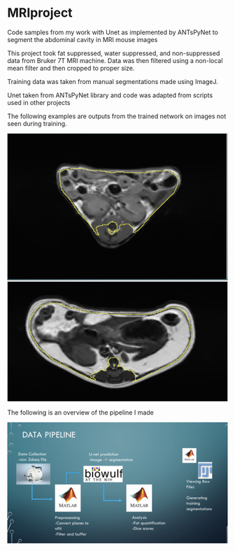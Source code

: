 # MRIproject
Code samples from my work with Unet as implemented by ANTsPyNet to segment the abdominal cavity in MRI mouse images

This project took fat suppressed, water suppressed, and non-suppressed data from Bruker 7T MRI machine. Data was then filtered using a non-local mean filter and then cropped to proper size. 

Training data was taken from manual segmentations made using ImageJ. 

Unet taken from ANTsPyNet library and code was adapted from scripts used in other projects

The following examples are outputs from the trained network on images not seen during training.

![Screenshot](segmentation1.png)
![Screenshot](segmentation2.png)

The following is an overview of the pipeline I made

![Screenshot](dataPipeline.png)
